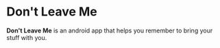 # Don't Leave Me
__Don't Leave Me__ is an android app that helps you remember to bring your stuff with you.
